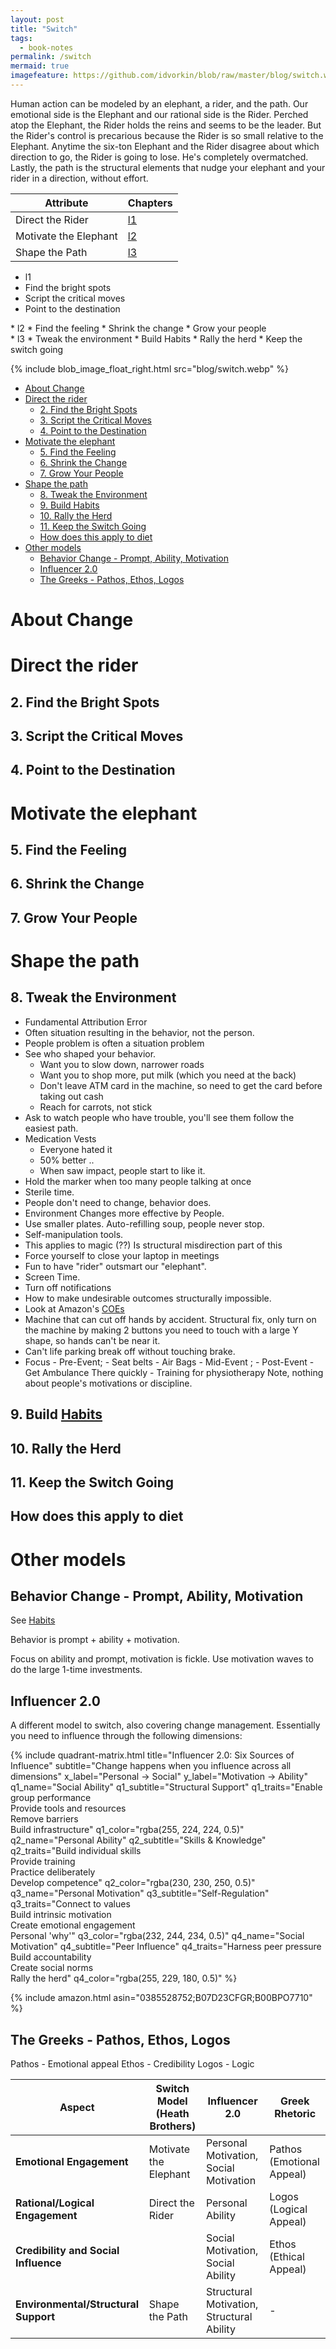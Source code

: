 ```yaml
---
layout: post
title: "Switch"
tags:
  - book-notes
permalink: /switch
mermaid: true
imagefeature: https://github.com/idvorkin/blob/raw/master/blog/switch.webp
---
```


Human action can be modeled by an elephant, a rider, and the path. Our emotional side is the Elephant and our rational side is the Rider. Perched atop the Elephant, the Rider holds the reins and seems to be the leader. But the Rider's control is precarious because the Rider is so small relative to the Elephant. Anytime the six-ton Elephant and the Rider disagree about which direction to go, the Rider is going to lose. He's completely overmatched. Lastly, the path is the structural elements that nudge your elephant and your rider in a direction, without effort.

| Attribute             | Chapters |
| --------------------- | -------- |
| Direct the Rider      | [l1](l1) |
| Motivate the Elephant | [l2](l2) |
| Shape the Path        | [l3](l3) |

- l1
- Find the bright spots
- Script the critical moves
- Point to the destination

<div/>
* l2
* Find the feeling
* Shrink the change
* Grow your people

<div/>
* l3
* Tweak the environment
* Build Habits
* Rally the herd
* Keep the switch going

{% include blob_image_float_right.html src="blog/switch.webp" %}

<!-- prettier-ignore-start -->

<!-- vim-markdown-toc-start -->

- [About Change](#about-change)
- [Direct the rider](#direct-the-rider)
    - [2. Find the Bright Spots](#2-find-the-bright-spots)
    - [3. Script the Critical Moves](#3-script-the-critical-moves)
    - [4. Point to the Destination](#4-point-to-the-destination)
- [Motivate the elephant](#motivate-the-elephant)
    - [5. Find the Feeling](#5-find-the-feeling)
    - [6. Shrink the Change](#6-shrink-the-change)
    - [7. Grow Your People](#7-grow-your-people)
- [Shape the path](#shape-the-path)
    - [8. Tweak the Environment](#8-tweak-the-environment)
    - [9. Build Habits](#9-build-habits)
    - [10. Rally the Herd](#10-rally-the-herd)
    - [11. Keep the Switch Going](#11-keep-the-switch-going)
    - [How does this apply to diet](#how-does-this-apply-to-diet)
- [Other models](#other-models)
    - [Behavior Change - Prompt, Ability, Motivation](#behavior-change---prompt-ability-motivation)
    - [Influencer 2.0](#influencer-20)
    - [The Greeks - Pathos, Ethos, Logos](#the-greeks---pathos-ethos-logos)

<!-- vim-markdown-toc-end -->
<!-- prettier-ignore-end -->

# About Change

# Direct the rider

## 2. Find the Bright Spots

## 3. Script the Critical Moves

## 4. Point to the Destination

# Motivate the elephant

## 5. Find the Feeling

## 6. Shrink the Change

## 7. Grow Your People

# Shape the path

## 8. Tweak the Environment

- Fundamental Attribution Error
- Often situation resulting in the behavior, not the person.
- People problem is often a situation problem
- See who shaped your behavior.
  - Want you to slow down, narrower roads
  - Want you to shop more, put milk (which you need at the back)
  - Don't leave ATM card in the machine, so need to get the card before taking out cash
  - Reach for carrots, not stick
- Ask to watch people who have trouble, you'll see them follow the easiest path.
- Medication Vests
  - Everyone hated it
  - 50% better ..
  - When saw impact, people start to like it.
- Hold the marker when too many people talking at once
- Sterile time.
- People don't need to change, behavior does.
- Environment Changes more effective by People.
- Use smaller plates. Auto-refilling soup, people never stop.
- Self-manipulation tools.
- This applies to magic (??) Is structural misdirection part of this
- Force yourself to close your laptop in meetings
- Fun to have "rider" outsmart our "elephant".
- Screen Time.
- Turn off notifications
- How to make undesirable outcomes structurally impossible.
- Look at Amazon's [COEs](/coe)
- Machine that can cut off hands by accident. Structural fix, only turn on the machine by making 2 buttons you need to touch with a large Y shape, so hands can't be near it.
- Can't life parking break off without touching brake.
- Focus - Pre-Event; - Seat belts - Air Bags - Mid-Event ; - Post-Event - Get Ambulance There quickly - Training for physiotherapy
  Note, nothing about people's motivations or discipline.

## 9. Build [Habits](/habits)

## 10. Rally the Herd

## 11. Keep the Switch Going

## How does this apply to diet

# Other models

## Behavior Change - Prompt, Ability, Motivation

See [Habits](/habits)

Behavior is prompt + ability + motivation.

Focus on ability and prompt, motivation is fickle. Use motivation waves to do the large 1-time investments.

## Influencer 2.0

A different model to switch, also covering change management. Essentially you need to influence through the following dimensions:

{% include quadrant-matrix.html
    title="Influencer 2.0: Six Sources of Influence"
    subtitle="Change happens when you influence across all dimensions"
    x_label="Personal → Social"
    y_label="Motivation → Ability"
    q1_name="Social Ability"
    q1_subtitle="Structural Support"
    q1_traits="Enable group performance<br>Provide tools and resources<br>Remove barriers<br>Build infrastructure"
    q1_color="rgba(255, 224, 224, 0.5)"
    q2_name="Personal Ability"
    q2_subtitle="Skills & Knowledge"
    q2_traits="Build individual skills<br>Provide training<br>Practice deliberately<br>Develop competence"
    q2_color="rgba(230, 230, 250, 0.5)"
    q3_name="Personal Motivation"
    q3_subtitle="Self-Regulation"
    q3_traits="Connect to values<br>Build intrinsic motivation<br>Create emotional engagement<br>Personal 'why'"
    q3_color="rgba(232, 244, 234, 0.5)"
    q4_name="Social Motivation"
    q4_subtitle="Peer Influence"
    q4_traits="Harness peer pressure<br>Build accountability<br>Create social norms<br>Rally the herd"
    q4_color="rgba(255, 229, 180, 0.5)"
%}

{% include amazon.html asin="0385528752;B07D23CFGR;B00BPO7710" %}

## The Greeks - Pathos, Ethos, Logos

Pathos - Emotional appeal
Ethos - Credibility
Logos - Logic

| Aspect                               | Switch Model (Heath Brothers) | Influencer 2.0                            | Greek Rhetoric            |
| ------------------------------------ | ----------------------------- | ----------------------------------------- | ------------------------- |
| **Emotional Engagement**             | Motivate the Elephant         | Personal Motivation, Social Motivation    | Pathos (Emotional Appeal) |
| **Rational/Logical Engagement**      | Direct the Rider              | Personal Ability                          | Logos (Logical Appeal)    |
| **Credibility and Social Influence** |                               | Social Motivation, Social Ability         | Ethos (Ethical Appeal)    |
| **Environmental/Structural Support** | Shape the Path                | Structural Motivation, Structural Ability | -                         |
